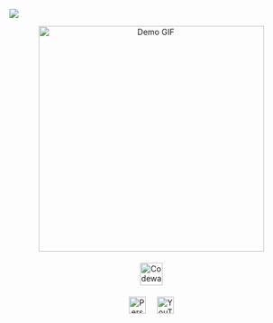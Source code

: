 ![](https://komarev.com/ghpvc/?username=your-github-username&color=green)

<div align="center">

  <!-- Гифка -->
  <img src="https://media1.giphy.com/media/v1.Y2lkPTc5MGI3NjExZHluM29ydGx3OHhoOWZ3ZXYwZTc0ZnBraDJmZnpvNmV2bTVyaXpleCZlcD12MV9pbnRlcm5hbF9naWZfYnlfaWQmY3Q9Zw/zOvBKUUEERdNm/giphy.gif" alt="Demo GIF" width="400" style="display:block; margin:auto;" />
  
  <!-- Codewars Badge -->
  <div style="margin:20px auto;">
    <a href="https://www.codewars.com/users/DanilaBezhin/badges/large" target="_blank">
      <img src="https://www.codewars.com/users/DanilaBezhin/badges/large" alt="Codewars Badge" style="height: 40px; display:block; margin:auto;" />
    </a>
  </div>

  <!-- Ссылки в одну строку -->
  <div style="display:flex; justify-content:center; gap:20px; align-items:center;">
    <a href="https://danilabezhin.github.io/green_school/" target="_blank">
      <img src="https://img.shields.io/badge/Personal%20Website-%234CAF50.svg?style=for-the-badge&logo=github&logoColor=white" alt="Personal Website" style="height: 30px; display:block;" />
    </a>
    <a href="https://www.youtube.com/" target="_blank">
      <img src="https://img.shields.io/badge/YouTube-%23FF0000.svg?style=for-the-badge&logo=youtube&logoColor=white" alt="YouTube" style="height: 30px; display:block;" />
    </a>
  </div>

</div>
